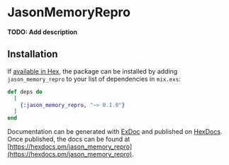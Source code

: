 # JasonMemoryRepro

**TODO: Add description**

## Installation

If [available in Hex](https://hex.pm/docs/publish), the package can be installed
by adding `jason_memory_repro` to your list of dependencies in `mix.exs`:

```elixir
def deps do
  [
    {:jason_memory_repro, "~> 0.1.0"}
  ]
end
```

Documentation can be generated with [ExDoc](https://github.com/elixir-lang/ex_doc)
and published on [HexDocs](https://hexdocs.pm). Once published, the docs can
be found at [https://hexdocs.pm/jason_memory_repro](https://hexdocs.pm/jason_memory_repro).


